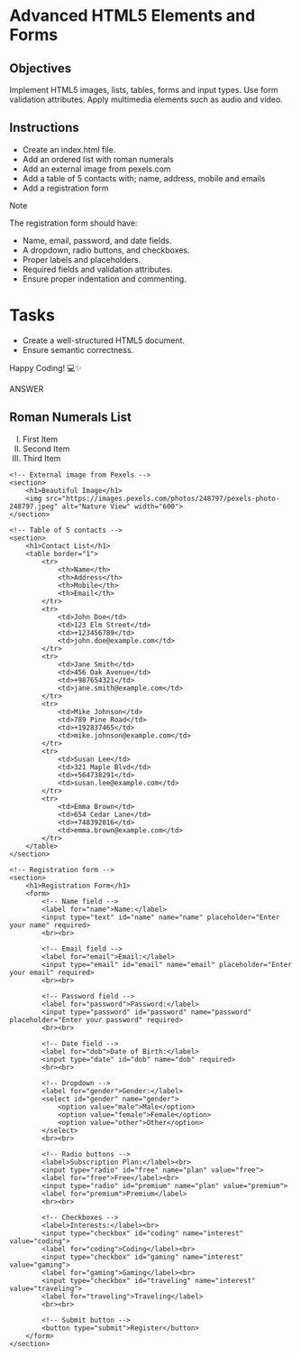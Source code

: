 # Advanced HTML5 Elements and Forms

## Objectives
Implement HTML5 images, lists, tables, forms and input types.
Use form validation attributes.
Apply multimedia elements such as audio and video.

## Instructions

- Create an index.html file.
- Add an ordered list with roman numerals
- Add an external image from pexels.com
- Add a table of 5 contacts with; name, address, mobile and emails
- Add a registration form

>[!NOTE]
>  The registration form should have:
>- Name, email, password, and date fields.
>- A dropdown, radio buttons, and checkboxes.
>- Proper labels and placeholders.
>- Required fields and validation attributes.
>- Ensure proper indentation and commenting.
 
# Tasks
- Create a well-structured HTML5 document.
- Ensure semantic correctness.

Happy Coding! 💻✨

ANSWER
<!DOCTYPE html>
<html lang="en">
<head>
    <meta charset="UTF-8">
    <meta name="viewport" content="width=device-width, initial-scale=1.0">
    <title>HTML5 Document</title>
</head>
<body>
    <!-- Ordered list with Roman numerals -->
    <section>
        <h1>Roman Numerals List</h1>
        <ol type="I">
            <li>First Item</li>
            <li>Second Item</li>
            <li>Third Item</li>
        </ol>
    </section>

    <!-- External image from Pexels -->
    <section>
        <h1>Beautiful Image</h1>
        <img src="https://images.pexels.com/photos/248797/pexels-photo-248797.jpeg" alt="Nature View" width="600">
    </section>

    <!-- Table of 5 contacts -->
    <section>
        <h1>Contact List</h1>
        <table border="1">
            <tr>
                <th>Name</th>
                <th>Address</th>
                <th>Mobile</th>
                <th>Email</th>
            </tr>
            <tr>
                <td>John Doe</td>
                <td>123 Elm Street</td>
                <td>+123456789</td>
                <td>john.doe@example.com</td>
            </tr>
            <tr>
                <td>Jane Smith</td>
                <td>456 Oak Avenue</td>
                <td>+987654321</td>
                <td>jane.smith@example.com</td>
            </tr>
            <tr>
                <td>Mike Johnson</td>
                <td>789 Pine Road</td>
                <td>+192837465</td>
                <td>mike.johnson@example.com</td>
            </tr>
            <tr>
                <td>Susan Lee</td>
                <td>321 Maple Blvd</td>
                <td>+564738291</td>
                <td>susan.lee@example.com</td>
            </tr>
            <tr>
                <td>Emma Brown</td>
                <td>654 Cedar Lane</td>
                <td>+748392016</td>
                <td>emma.brown@example.com</td>
            </tr>
        </table>
    </section>

    <!-- Registration form -->
    <section>
        <h1>Registration Form</h1>
        <form>
            <!-- Name field -->
            <label for="name">Name:</label>
            <input type="text" id="name" name="name" placeholder="Enter your name" required>
            <br><br>

            <!-- Email field -->
            <label for="email">Email:</label>
            <input type="email" id="email" name="email" placeholder="Enter your email" required>
            <br><br>

            <!-- Password field -->
            <label for="password">Password:</label>
            <input type="password" id="password" name="password" placeholder="Enter your password" required>
            <br><br>

            <!-- Date field -->
            <label for="dob">Date of Birth:</label>
            <input type="date" id="dob" name="dob" required>
            <br><br>

            <!-- Dropdown -->
            <label for="gender">Gender:</label>
            <select id="gender" name="gender">
                <option value="male">Male</option>
                <option value="female">Female</option>
                <option value="other">Other</option>
            </select>
            <br><br>

            <!-- Radio buttons -->
            <label>Subscription Plan:</label><br>
            <input type="radio" id="free" name="plan" value="free">
            <label for="free">Free</label><br>
            <input type="radio" id="premium" name="plan" value="premium">
            <label for="premium">Premium</label>
            <br><br>

            <!-- Checkboxes -->
            <label>Interests:</label><br>
            <input type="checkbox" id="coding" name="interest" value="coding">
            <label for="coding">Coding</label><br>
            <input type="checkbox" id="gaming" name="interest" value="gaming">
            <label for="gaming">Gaming</label><br>
            <input type="checkbox" id="traveling" name="interest" value="traveling">
            <label for="traveling">Traveling</label>
            <br><br>

            <!-- Submit button -->
            <button type="submit">Register</button>
        </form>
    </section>
</body>
</html>


